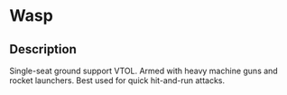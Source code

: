 # Wasp

## Description

Single-seat ground support VTOL. Armed with heavy machine guns and rocket launchers. Best used for quick hit-and-run attacks.
